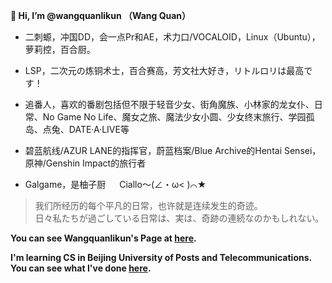 **👋 Hi, I’m @wangquanlikun （Wang Quan）**    

- 二刺螈，冲国DD，会一点Pr和AE，术力口/VOCALOID，Linux（Ubuntu），萝莉控，百合厨。  

- LSP，二次元の炼铜术士，百合赛高，芳文社大好き，リトルロリは最高です！  

- 追番人，喜欢的番剧包括但不限于轻音少女、街角魔族、小林家的龙女仆、日常、No Game No Life、魔女之旅、魔法少女小圆、少女终末旅行、学园孤岛、点兔、DATE·A·LIVE等  

- 碧蓝航线/AZUR LANE的指挥官，蔚蓝档案/Blue Archive的Hentai Sensei，原神/Genshin Impact的旅行者  

- Galgame，是柚子厨 &emsp; 
Ciallo～(∠・ω< )⌒★  

>我们所经历的每个平凡的日常，也许就是连续发生的奇迹。  
>日々私たちが過ごしている日常は、実は、奇跡の連続なのかもしれない。  

**You can see Wangquanlikun's Page at [here](https://wangquanlikun.github.io/).**  

**I'm learning CS in Beijing University of Posts and Telecommunications. You can see what I've done [here](https://github.com/wangquanlikun/CS_LEARNING_HOMEWORK).**  
